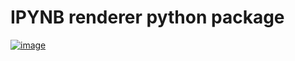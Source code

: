 # IPYNB renderer python package



[![image](https://user-images.githubusercontent.com/34603575/195835461-9d41ffb5-1cf6-43fe-af03-19029b26b637.png)](https://c17hawke.github.io/IPYNBrenderer/)
